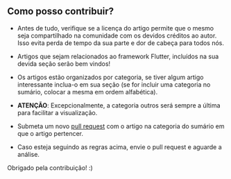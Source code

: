 ## Como posso contribuir?

- Antes de tudo, verifique se a licença do artigo permite que o mesmo seja compartilhado na comunidade com os devidos créditos ao autor. Isso evita perda de tempo da sua parte e dor de cabeça para todos nós.

- Artigos que sejam relacionados ao framework Flutter, incluídos na sua devida seção serão bem vindos!

- Os artigos estão organizados por categoria, se tiver algum artigo interessante inclua-o em sua seção (se for incluir uma categoria no sumário, colocar a mesma em ordem alfabética). 

- **ATENÇÃO**: Excepcionalmente, a categoria outros será sempre a última para facilitar a visualização.

- Submeta um novo [pull request](https://github.com/lucalves/artigos-flutter/pulls) com o artigo na categoria do sumário em que o artigo pertencer.

- Caso esteja seguindo as regras acima, envie o pull request e aguarde a análise.

Obrigado pela contribuição! :)
